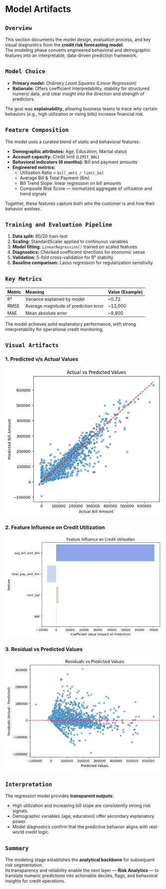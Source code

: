 # Model Artifacts

## `Overview`
This section documents the model design, evaluation process, and key visual diagnostics from the **credit risk forecasting model**.  
The modeling phase converts engineered behavioral and demographic features into an interpretable, data-driven prediction framework.

## `Model Choice`
- **Primary model:** *Ordinary Least Squares (Linear Regression)*  
- **Rationale:** Offers coefficient interpretability, stability for structured numeric data, and clear insight into the direction and strength of predictors.

The goal was **explainability**, allowing business teams to trace *why* certain behaviors (e.g., high utilization or rising bills) increase financial risk.


## `Feature Composition`
The model uses a curated blend of static and behavioral features:

- **Demographic attributes:** Age, Education, Marital status  
- **Account capacity:** Credit limit (`LIMIT_BAL`)  
- **Behavioral indicators (6 months):** Bill and payment amounts  
- **Engineered metrics:**
  - Utilization Ratio = `bill_amt1 / limit_bal`
  - Average Bill & Total Payment (6m)
  - Bill Trend Slope: linear regression on bill amounts
  - Composite Risk Score — normalized aggregate of utilization and trend signals

Together, these features capture both *who* the customer is and *how* their behavior evolves.


## `Training and Evaluation Pipeline`
1. **Data split:** 80/20 train-test  
2. **Scaling:** StandardScaler applied to continuous variables  
3. **Model fitting:** `LinearRegression()` trained on scaled features  
4. **Diagnostics:** Checked coefficient directions for economic sense  
5. **Validation:** 5-fold cross-validation for R² stability  
6. **Baseline comparison:** Lasso regression for regularization sensitivity


## `Key Metrics`
| Metric | Meaning | Value (Example)                     |
|:--------|:---------|:--------------------------------- |
| R² | Variance explained by model | ~0.72     |         |
| RMSE | Average magnitude of prediction error | ~13,000 |
| MAE | Mean absolute error | ~9,800           |         |

The model achieves solid explanatory performance, with strong interpretability for operational credit monitoring.

## `Visual Artifacts`

### 1. Predicted v/s Actual Values 
![](https://github.com/mayank1ahuja/Cardora/blob/dddc08c1a23b951d7a04ba034a5514649cd6c14c/assets/modeling%20plots/Actual%20vs%20Predicted%20Values.png)

### 2. Feature Influence on Credit Utilization
![](https://github.com/mayank1ahuja/Cardora/blob/dddc08c1a23b951d7a04ba034a5514649cd6c14c/assets/modeling%20plots/Feature%20Influence%20on%20Credit%20Utilization.png)

### 3. Residual vs Predicted Values
![](https://github.com/mayank1ahuja/Cardora/blob/dddc08c1a23b951d7a04ba034a5514649cd6c14c/assets/modeling%20plots/Residual%20vs%20Predicted%20Values.png)

## `Interpretation`
The regression model provides **transparent outputs**:
- High utilization and increasing bill slope are consistently strong risk signals.  
- Demographic variables (age, education) offer secondary explanatory power.  
- Model diagnostics confirm that the predictive behavior aligns with real-world credit logic.

## `Summary`
The modeling stage establishes the **analytical backbone** for subsequent risk segmentation.  
Its transparency and reliability enable the next layer — **Risk Analytics** — to translate numeric predictions into actionable deciles, flags, and behavioral insights for credit operations.

